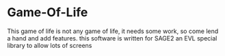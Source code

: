# Game-Of-Life
This game of life is not any game of life, it needs some work, so come lend a hand and add features. this software is written for SAGE2 an EVL special library to allow lots of screens
